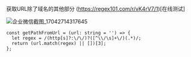 获取URL除了域名的其他部分
(https://regex101.com/r/vK4rV7/1)[在线测试]

![企业微信截图_17042714317645](https://github.com/hututuhu/blog/assets/37233828/06dd5757-9a46-46a8-8261-6d6a0655dd53)


```
const getPathFromUrl = (url: string = '') => {
  let regex = /(http[s]?:\/\/)?([^\\/\s]+\/)(.*)/;
  return (url.match(regex) || [])[3];
};
```

